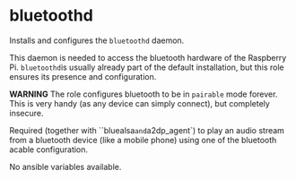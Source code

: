 # bluetoothd

Installs and configures the `bluetoothd` daemon. 

This daemon is needed to access the bluetooth hardware of the Raspberry Pi. `bluetoothd`is usually already part of the default installation, but this role ensures its presence and configuration.

**WARNING** The role configures bluetooth to be in `pairable` mode forever. This is very handy (as any device can simply connect), but completely insecure.

Required (together with ``bluealsa` and `a2dp_agent`) to play an audio stream from a bluetooth device (like a mobile phone) using one of the bluetooth acable configuration.

No ansible variables available.

